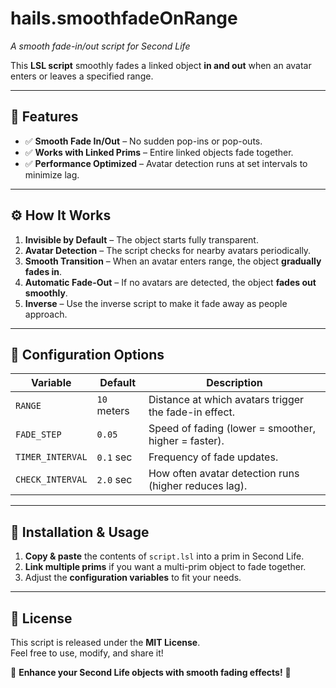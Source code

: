 # hails.smoothfadeOnRange  
_A smooth fade-in/out script for Second Life_

This **LSL script** smoothly fades a linked object **in and out** when an avatar enters or leaves a specified range.

---

## 📜 Features
- ✅ **Smooth Fade In/Out** – No sudden pop-ins or pop-outs.  
- ✅ **Works with Linked Prims** – Entire linked objects fade together.  
- ✅ **Performance Optimized** – Avatar detection runs at set intervals to minimize lag.  

---

## ⚙️ How It Works
1. **Invisible by Default** – The object starts fully transparent.  
2. **Avatar Detection** – The script checks for nearby avatars periodically.  
3. **Smooth Transition** – When an avatar enters range, the object **gradually fades in**.  
4. **Automatic Fade-Out** – If no avatars are detected, the object **fades out smoothly**.
5. **Inverse** – Use the inverse script to make it fade away as people approach.  

---

## 🔧 Configuration Options
| Variable | Default | Description |
|----------|---------|-------------|
| `RANGE` | `10` meters | Distance at which avatars trigger the fade-in effect. |
| `FADE_STEP` | `0.05` | Speed of fading (lower = smoother, higher = faster). |
| `TIMER_INTERVAL` | `0.1` sec | Frequency of fade updates. |
| `CHECK_INTERVAL` | `2.0` sec | How often avatar detection runs (higher reduces lag). |

---

## 📜 Installation & Usage
1. **Copy & paste** the contents of `script.lsl` into a prim in Second Life.  
2. **Link multiple prims** if you want a multi-prim object to fade together.  
3. Adjust the **configuration variables** to fit your needs.  

---

## 📜 License
This script is released under the **MIT License**.  
Feel free to use, modify, and share it!  

🚀 **Enhance your Second Life objects with smooth fading effects!** 🚀  
